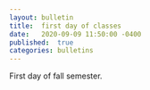 ```yaml
---
layout:	bulletin
title:	first day of classes
date:	2020-09-09 11:50:00 -0400
published:	true
categories: bulletins
---
```

First day of fall semester.
